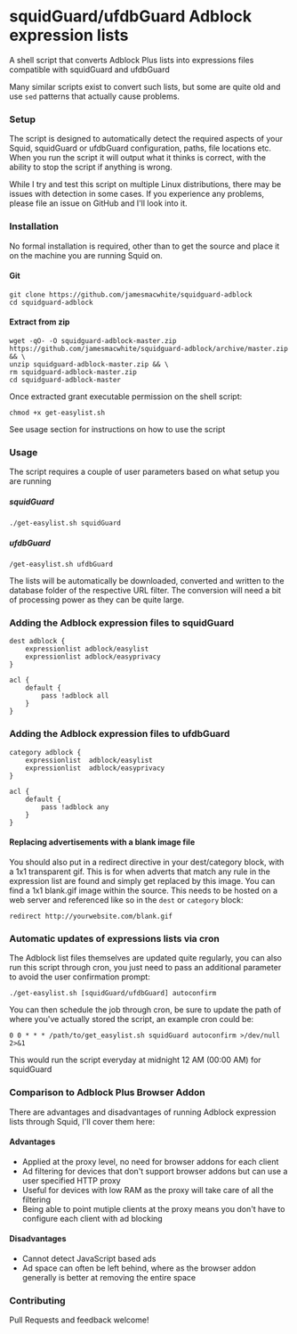 # squidGuard/ufdbGuard Adblock expression lists

A shell script that converts Adblock Plus lists into expressions files compatible with squidGuard and ufdbGuard

Many similar scripts exist to convert such lists, but some are quite old and use `sed` patterns that actually cause problems.

### Setup

The script is designed to automatically detect the required aspects of your Squid, squidGuard or ufdbGuard configuration, paths, file locations etc. When you run the script it will output what it thinks is correct, with the ability to stop the script if anything is wrong.

While I try and test this script on multiple Linux distributions, there may be issues with detection in some cases. If you experience any problems, please file an issue on GitHub and I'll look into it.

### Installation

No formal installation is required, other than to get the source and place it on the machine you are running Squid on.

#### Git

```
git clone https://github.com/jamesmacwhite/squidguard-adblock
cd squidguard-adblock
```

#### Extract from zip

```
wget -qO- -O squidguard-adblock-master.zip https://github.com/jamesmacwhite/squidguard-adblock/archive/master.zip && \ 
unzip squidguard-adblock-master.zip && \ 
rm squidguard-adblock-master.zip
cd squidguard-adblock-master
```

Once extracted grant executable permission on the shell script:

```shell
chmod +x get-easylist.sh
```

See usage section for instructions on how to use the script

### Usage

The script requires a couple of user parameters based on what setup you are running

##### squidGuard

`./get-easylist.sh squidGuard`

##### ufdbGuard

`/get-easylist.sh ufdbGuard`

The lists will be automatically be downloaded, converted and written to the database folder of the respective URL filter. The conversion will need a bit of processing power as they can be quite large.

### Adding the Adblock expression files to squidGuard

```
dest adblock {
	expressionlist adblock/easylist
	expressionlist adblock/easyprivacy
}
```

```
acl {
	default {
		pass !adblock all
	}
}
```

### Adding the Adblock expression files to ufdbGuard

```
category adblock {
	expressionlist  adblock/easylist
	expressionlist  adblock/easyprivacy
}
```

```
acl {
	default {
		pass !adblock any
	}
}
```

#### Replacing advertisements with a blank image file

You should also put in a redirect directive in your dest/category block, with a 1x1 transparent gif. This is for when adverts that match any rule in the expression list are found and simply get replaced by this image. You can find a 1x1 blank.gif image within the source. This needs to be hosted on a web server and referenced like so in the `dest` or `category` block:

```
redirect http://yourwebsite.com/blank.gif
```

### Automatic updates of expressions lists via cron

The Adblock list files themselves are updated quite regularly, you can also run this script through cron, you just need to pass an additional parameter to avoid the user confirmation prompt:

```
./get-easylist.sh [squidGuard/ufdbGuard] autoconfirm
```

You can then schedule the job through cron, be sure to update the path of where you've actually stored the script, an example cron could be:

```
0 0 * * * /path/to/get_easylist.sh squidGuard autoconfirm >/dev/null 2>&1
```

This would run the script everyday at midnight 12 AM (00:00 AM) for squidGuard

### Comparison to Adblock Plus Browser Addon

There are advantages and disadvantages of running Adblock expression lists through Squid, I'll cover them here:

#### Advantages

* Applied at the proxy level, no need for browser addons for each client
* Ad filtering for devices that don't support browser addons but can use a user specified HTTP proxy
* Useful for devices with low RAM as the proxy will take care of all the filtering
* Being able to point mutiple clients at the proxy means you don't have to configure each client with ad blocking

#### Disadvantages

* Cannot detect JavaScript based ads
* Ad space can often be left behind, where as the browser addon generally is better at removing the entire space

### Contributing

Pull Requests and feedback welcome!
